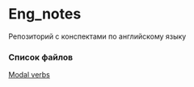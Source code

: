 # Eng_notes
Репозиторий с конспектами по английскому языку
<br>

### Список файлов
[Modal verbs](#Modal_verbs.md)
